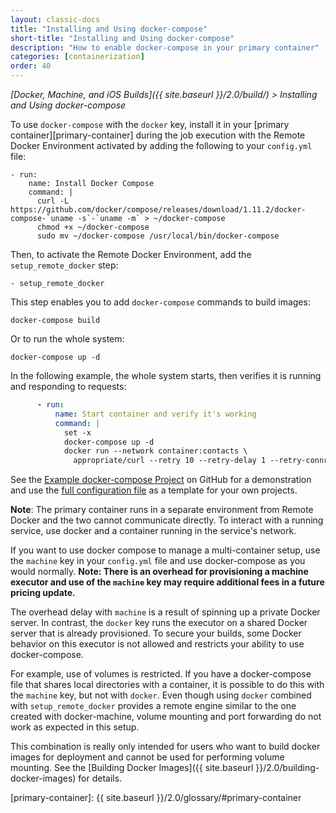 ```yaml
---
layout: classic-docs
title: "Installing and Using docker-compose"
short-title: "Installing and Using docker-compose"
description: "How to enable docker-compose in your primary container"
categories: [containerization]
order: 40
---
```


*[Docker, Machine, and iOS Builds]({{ site.baseurl }}/2.0/build/) > Installing and Using docker-compose*

To use `docker-compose` with the `docker` key, install it in your [primary container][primary-container] during the job execution with the Remote Docker Environment activated by adding the following to your `config.yml` file:

``` 
- run:
    name: Install Docker Compose
    command: |
      curl -L https://github.com/docker/compose/releases/download/1.11.2/docker-compose-`uname -s`-`uname -m` > ~/docker-compose
      chmod +x ~/docker-compose
      sudo mv ~/docker-compose /usr/local/bin/docker-compose
```

Then, to activate the Remote Docker Environment, add the `setup_remote_docker` step:

```
- setup_remote_docker
```

This step enables you to add `docker-compose` commands to build images:

``` 
docker-compose build
```

Or to run the whole system:

``` 
docker-compose up -d
```

In the following example, the whole system starts, then verifies it is running and responding to requests:

``` YAML
      - run:
          name: Start container and verify it's working
          command: |
            set -x
            docker-compose up -d
            docker run --network container:contacts \
              appropriate/curl --retry 10 --retry-delay 1 --retry-connrefused http://localhost:8080/contacts/test
```
See the [Example docker-compose Project](https://github.com/circleci/cci-demo-docker/tree/docker-compose) on GitHub for a demonstration and use the [full configuration file](https://github.com/circleci/cci-demo-docker/blob/docker-compose/.circleci/config.yml) as a template for your own projects. 

**Note**: The primary container runs in a separate environment from Remote Docker and the two cannot communicate directly. To interact with a running service, use docker and a container running in the service's network. 

If you want to use docker compose to manage a multi-container setup, use the `machine` key in your `config.yml` file and use docker-compose as you would normally. **Note: There is an overhead for provisioning a machine executor and use of the `machine` key may require additional fees in a future pricing update.**

The overhead delay with `machine` is a result of spinning up a private Docker server. In contrast, the `docker` key runs the executor on a shared Docker server that is already provisioned. To secure your builds, some Docker behavior on this executor is not allowed and restricts your ability to use docker-compose.

For example, use of volumes is restricted. If you have a docker-compose file that shares local directories with a container, it is possible to do this with the `machine` key, but not with `docker`.  Even though using `docker` combined with `setup_remote_docker` provides a remote engine similar to the one created with docker-machine, volume mounting and port forwarding do not work as expected in this setup. 

This combination is really only intended for users who want to build docker images for deployment and cannot be used for performing volume mounting. See the [Building Docker Images]({{ site.baseurl }}/2.0/building-docker-images) for details.


[primary-container]: {{ site.baseurl }}/2.0/glossary/#primary-container
